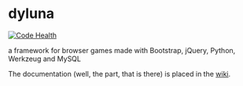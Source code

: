 # dyluna #

[![Code Health](https://landscape.io/github/YtvwlD/dyluna/master/landscape.svg?style=plastic)](https://landscape.io/github/YtvwlD/dyluna/master)

a framework for browser games made with Bootstrap, jQuery, Python, Werkzeug and MySQL

The documentation (well, the part, that is there)
 is placed in the [wiki](https://github.com/YtvwlD/dyluna/wiki/).

